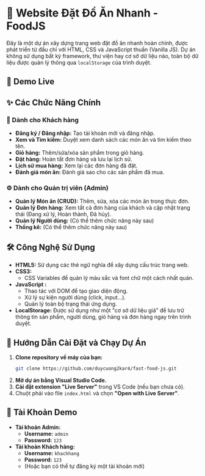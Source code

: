 # 🍔 Website Đặt Đồ Ăn Nhanh - FoodJS

Đây là một dự án xây dựng trang web đặt đồ ăn nhanh hoàn chỉnh, được phát triển từ đầu chỉ với HTML, CSS và JavaScript thuần (Vanilla JS). Dự án không sử dụng bất kỳ framework, thư viện hay cơ sở dữ liệu nào, toàn bộ dữ liệu được quản lý thông qua `localStorage` của trình duyệt.

## 🚀 Demo Live

## ✨ Các Chức Năng Chính

### 👤 Dành cho Khách hàng
- **Đăng ký / Đăng nhập:** Tạo tài khoản mới và đăng nhập.
- **Xem và Tìm kiếm:** Duyệt xem danh sách các món ăn và tìm kiếm theo tên.
- **Giỏ hàng:** Thêm/sửa/xóa sản phẩm trong giỏ hàng.
- **Đặt hàng:** Hoàn tất đơn hàng và lưu lại lịch sử.
- **Lịch sử mua hàng:** Xem lại các đơn hàng đã đặt.
- **Đánh giá món ăn:** Đánh giá sao cho các sản phẩm đã mua.

### ⚙️ Dành cho Quản trị viên (Admin)
- **Quản lý Món ăn (CRUD):** Thêm, sửa, xóa các món ăn trong thực đơn.
- **Quản lý Đơn hàng:** Xem tất cả đơn hàng của khách và cập nhật trạng thái (Đang xử lý, Hoàn thành, Đã hủy).
- **Quản lý Người dùng:** (Có thể thêm chức năng này sau)
- **Thống kê:** (Có thể thêm chức năng này sau)

## 🛠️ Công Nghệ Sử Dụng
- **HTML5:** Sử dụng các thẻ ngữ nghĩa để xây dựng cấu trúc trang web.
- **CSS3:**
  - CSS Variables để quản lý màu sắc và font chữ một cách nhất quán.
- **JavaScript :**
  - Thao tác với DOM để tạo giao diện động.
  - Xử lý sự kiện người dùng (click, input...).
  - Quản lý toàn bộ trạng thái ứng dụng.
- **LocalStorage:** Được sử dụng như một "cơ sở dữ liệu giả" để lưu trữ thông tin sản phẩm, người dùng, giỏ hàng và đơn hàng ngay trên trình duyệt.

## 📂 Hướng Dẫn Cài Đặt và Chạy Dự Án

1.  **Clone repository về máy của bạn:**
    ```bash
    git clone https://github.com/duycuong2kar4/fast-food-js.git
    ```
2.  **Mở dự án bằng Visual Studio Code.**
3.  **Cài đặt extension "Live Server"** trong VS Code (nếu bạn chưa có).
4.  Chuột phải vào file `index.html` và chọn **"Open with Live Server"**.

## 🔑 Tài Khoản Demo
- **Tài khoản Admin:**
  - **Username:** `admin`
  - **Password:** `123`
- **Tài khoản Khách hàng:**
  - **Username:** `khachhang`
  - **Password:** `123`
  - (Hoặc bạn có thể tự đăng ký một tài khoản mới)